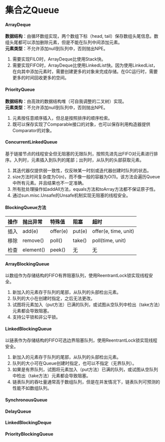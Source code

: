 # 集合之Queue

#### ArrayDeque
**数据结构**：由循环数组实现，两个数组下标（head, tail）保存数组头尾信息。数组头尾都可以添加删除元素，但是不能在队列中间添加元素。  
**元素类型**：不允许添加null到队列中，否则抛出NPE。  
1. 需要实现FILO时，ArrayDeque比使用Stack快。
2. 需要实现FIFO时，ArrayDeque比使用LinkedList快。因为使用LinkedList，在向其中添加元素时，需要创建更多的对象来完成存储。在GC运行时，需要更多的时间回收更多的空间。

#### PriorityQueue
**数据结构**：由高效的数据结构堆（可自我调整的二叉树）实现。  
**元素类型**：不允许添加null到队列中，否则抛出NPE。  
1. 元素按任意顺序插入，但总是按照排序的顺序检索。
2. 既可以保存实现了Comparable接口的对象，也可以保存利用构造器提供Comparator的对象。

#### ConcurrentLinkedQueue
基于链接节点的线程安全但无阻塞的无限队列，按照先进先出FIFO对元素进行排序。入列时，元素插入到队列的尾部；出列时，从队列的头部获取元素。
1. 其迭代器仅提供弱一致性，仅反映某一时刻或迭代器创建时队列的状态。
2. size方法时间复杂度为O(n)，而不像一般的容器为O(1)。该方法会遍历Queue中所有元素。并且结果也不一定准确。
3. 所有批处理操作如addAll方法，equals方法和toArray方法都不保证原子性。
4. 通过sun.misc.Unsafe的Unsafe机制实现无阻塞的线程安全。

#### BlockingQueue方法
操作|抛出异常|特殊值|阻塞|超时
:--|:--|:--|:--|:--
插入|add(e)|offer(e)|put(e)|offer(e, time, unit)
移除|remove()|poll()|take()|poll(time, unit)
检查|element()|peek()|无|无

#### ArrayBlockingQueue
以数组作为存储结构的FIFO有界阻塞队列，使用ReentrantLock锁实现线程安全。
1. 新加入的元素存于队列的尾部，从队列的头部检出元素。
2. 队列的大小在创建时指定，之后无法更改。
3. 试图将元素加入（put方法）已满的队列，或试图从空队列中检出（take方法）元素都会导致阻塞。
4. 支持公平锁和非公平锁。

#### LinkedBlockingQueue
以链表作为存储结构的FIFO可选边界阻塞队列，使用ReentrantLock锁实现线程安全。
1. 新加入的元素存于队列的尾部，从队列的头部检出元素。
2. 队列的大小可在Queue创建时指定，也可以不指定（无界队列）。
3. 如果是有界队列，试图将元素加入（put方法）已满的队列，或试图从空队列中检出（take方法）元素都会导致阻塞。
4. 链表队列的吞吐量通常高于数组队列，但是在并发情况下，链表队列可预测的性能不如数组队列。

#### SynchronousQueue

#### DelayQueue

#### LinkedBlockingDeque

#### PriorityBlockingQueue
